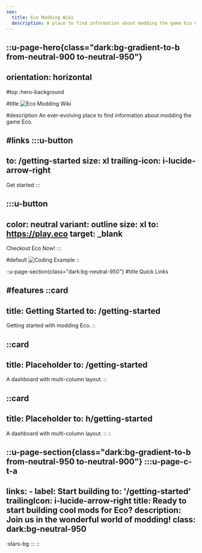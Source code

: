 ```yaml
---
seo:
  title: Eco Modding Wiki
  description: A place to find information about modding the game Eco Global Survival.
---
```


::u-page-hero{class="dark:bg-gradient-to-b from-neutral-900 to-neutral-950"}
---
orientation: horizontal
---
#top
:hero-background

#title
![Eco Modding Wiki](/images/compact_header_logo.png)

#description
An ever-evolving place to find information about modding the game Eco.

#links
  :::u-button
  ---
  to: /getting-started
  size: xl
  trailing-icon: i-lucide-arrow-right
  ---
  Get started
  :::

  :::u-button
  ---
  color: neutral
  variant: outline
  size: xl
  to: https://play.eco
  target: _blank
  ---
  Checkout Eco Now!
  :::

#default
  ![Coding Example](/images/hero_code_example.png)
::

::u-page-section{class="dark:bg-neutral-950"}
#title
Quick Links

#features
  ::card
  ---
  title: Getting Started
  to: /getting-started
  ---
  Getting started with modding Eco.
  ::

  ::card
  ---
  title: Placeholder
  to: /getting-started
  ---
  A dashboard with multi-column layout.
  ::

  ::card
  ---
  title: Placeholder
  to: h/getting-started
  ---
  A dashboard with multi-column layout.
  ::
::

::u-page-section{class="dark:bg-gradient-to-b from-neutral-950 to-neutral-900"}
  :::u-page-c-t-a
  ---
  links:
    - label: Start building
      to: '/getting-started'
      trailingIcon: i-lucide-arrow-right
  title: Ready to start building cool mods for Eco?
  description: Join us in the wonderful world of modding!
  class: dark:bg-neutral-950
  ---

  :stars-bg
  :::
::
